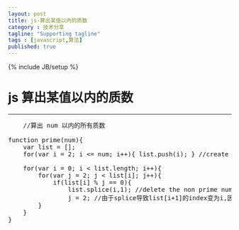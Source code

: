 ```yaml
---
layout: post
title: js-算出某值以内的质数
category : 技术分享
tagline: "Supporting tagline"
tags : [javascript,算法]
published: true
---
```

{% include JB/setup %}
# js 算出某值以内的质数
---

<pre class="prettyprint linenums">
    //算出 num 以内的所有质数
 
function prime(num){
    var list = [];
    for(var i = 2; i <= num; i++){ list.push(i); } //create a Array
    
    for(var i = 0; i < list.length; i++){
        for(var j = 2; j < list[i]; j++){
            if(list[i] % j == 0){
                list.splice(i,1); //delete the non prime number.it will change the index of other elements
                j = 2; //由于splice导致list[i+1]的index变为i,因此把j置为2以便对list[i+1]进行重新计算
        }
    }
}
</pre>